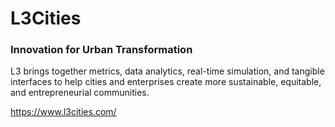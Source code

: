 # L3Cities 

### Innovation for Urban Transformation
L3 brings together metrics, data analytics, real-time simulation, and tangible interfaces to help cities and enterprises create more sustainable, equitable, and entrepreneurial communities. 

https://www.l3cities.com/

